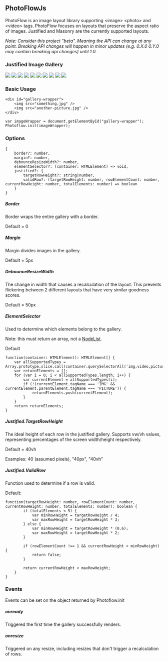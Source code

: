 ## PhotoFlowJs

PhotoFlow is an image layout library supporting \<image\> \<photo\> and \<video\> tags. PhotoFlow focuses on layouts that preserve the aspect ratio of images. Justified and Masonry are the currently supported layouts.

*Note: Consider this project "beta". Meaning the API can change at any point. Breaking API changes will happen in minor updates (e.g. 0.X.0 0.Y.0 may contain breaking api changes) until 1.0.*

### Justified Image Gallery

<div id="justified-container">
    <img src="https://images.unsplash.com/photo-1571847490051-491c12ff6540?ixlib=rb-1.2.1&amp;auto=format&amp;fit=crop&amp;w=1000&amp;q=80"/>
    <img src="https://images.unsplash.com/photo-1571680719972-f18bb57077cf?ixlib=rb-1.2.1&amp;ixid=eyJhcHBfaWQiOjEyMDd9&amp;auto=format&amp;fit=crop&amp;w=1000&amp;q=80"/>
    <img src="https://images.unsplash.com/photo-1571586100127-cdaef780fc61?ixlib=rb-1.2.1&amp;ixid=eyJhcHBfaWQiOjEyMDd9&amp;auto=format&amp;fit=crop&amp;w=1000&amp;q=80"/>
    <img src="https://images.unsplash.com/photo-1570171278960-d6c2b316f3b1?ixlib=rb-1.2.1&amp;ixid=eyJhcHBfaWQiOjEyMDd9&amp;auto=format&amp;fit=crop&amp;w=1000&amp;q=80"/>
    <img src="https://images.unsplash.com/photo-1569191086551-b3606745884f?ixlib=rb-1.2.1&amp;ixid=eyJhcHBfaWQiOjEyMDd9&amp;auto=format&amp;fit=crop&amp;w=1000&amp;q=80"/>
    <img src="https://images.unsplash.com/photo-1568860484667-b78d64242041?ixlib=rb-1.2.1&amp;ixid=eyJhcHBfaWQiOjEyMDd9&amp;auto=format&amp;fit=crop&amp;w=1000&amp;q=80"/>
    <img src="https://images.unsplash.com/photo-1569196769169-148d853ee706?ixlib=rb-1.2.1&amp;ixid=eyJhcHBfaWQiOjEyMDd9&amp;auto=format&amp;fit=crop&amp;w=1000&amp;q=80"/>
    <img src="https://images.unsplash.com/photo-1568021735466-efd8a4c435af?ixlib=rb-1.2.1&amp;ixid=eyJhcHBfaWQiOjEyMDd9&amp;auto=format&amp;fit=crop&amp;w=1000&amp;q=80"/>
    <img src="https://images.unsplash.com/photo-1568128979147-e03add161edb?ixlib=rb-1.2.1&amp;ixid=eyJhcHBfaWQiOjEyMDd9&amp;auto=format&amp;fit=crop&amp;w=1000&amp;q=80"/>
    <img src="https://images.unsplash.com/photo-1443926818681-717d074a57af?ixlib=rb-1.2.1&amp;ixid=eyJhcHBfaWQiOjEyMDd9&amp;auto=format&amp;fit=crop&amp;w=1000&amp;q=80"/>
</div>

### Basic Usage

```
<div id="gallery-wrapper">
    <img src="something.jpg" />
    <img src="another-picture.jpg" />
</div>
```
```
var imageWrapper = document.getElementById("gallery-wrapper");
Photoflow.init(imageWrapper);
```

### Options

```
{
    border?: number,
    margin?: number,
    debounceResizeWidth?: number,
    elementSelector?: (container: HTMLElement) => void,
    justified?: {
        targetRowHeight?: string|number,
        validRow?: (targetRowHeight: number, rowElementCount: number, currentRowHeight: number, totalElements: number) => boolean
    }
}
```
##### Border

Border wraps the entire gallery with a border.

Default = 0

##### Margin

Margin divides images in the gallery.

Default = 5px

##### DebounceResizeWidth

The change in width that causes a recalculation of the layout. This prevents flickering between 2 different layouts that have very similar goodness scores.

Default = 50px

##### ElementSelector

Used to determine which elements belong to the gallery.

Note: this must return an array, not a [NodeList](https://developer.mozilla.org/en-US/docs/Web/API/NodeList).

Default

```
function(container: HTMLElement): HTMLElement[] {
    var allSupportedTypes = Array.prototype.slice.call(container.querySelectorAll('img,video,picture'));
    var returnElements = [];
    for (var i = 0; i < allSupportedTypes.length; i++) {
        var currentElement = allSupportedTypes[i];
        if (!(currentElement.tagName === 'IMG' && currentElement.parentElement.tagName === 'PICTURE')) {
            returnElements.push(currentElement);
        }
    }
    return returnElements;
}
```

##### Justified.TargetRowHeight

The ideal height of each row in the justified gallery. Supports vw/vh values, representing percentages of the screen width/height respectively.

Default = 40vh

Examples: 40 (assumed pixels), "40px", "40vh"

##### Justified.ValidRow

Function used to determine if a row is valid.

Default:

```
function(targetRowHeight: number, rowElementCount: number, currentRowHeight: number, totalElements: number): boolean {
        if (totalElements < 5) {
            var minRowHeight = targetRowHeight / 4;
            var maxRowHeight = targetRowHeight * 3;
        } else {
            var minRowHeight = targetRowHeight * (0.6);
            var maxRowHeight = targetRowHeight * 2;
        }

        if (rowElementCount !== 1 && currentRowHeight < minRowHeight) {
            return false;
        }

        return currentRowHeight < maxRowHeight;
    }
}
```
### Events

Events can be set on the object returned by Photoflow.init

##### onready

Triggered the first time the gallery successfully renders.

##### onresize

Triggered on any resize, including resizes that don't trigger a recalculation of rows.
